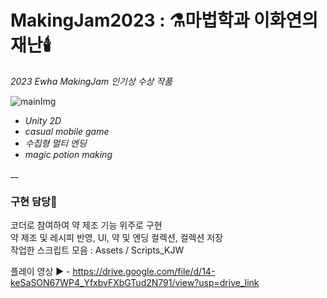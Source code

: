 # MakingJam2023 : ⚗️마법학과 이화연의 재난🕯️
*2023 Ewha MakingJam 인기상 수상 작품*

![mainImg]("C:\Users\rrr15\OneDrive\사진\스크린샷\mainImg.png")

* *Unity 2D*
* *casual mobile game*
* *수집형 멀티 엔딩*
* *magic potion making*

__
### 구현 담당🧪
코더로 참여하여 약 제조 기능 위주로 구현<br/>
약 제조 및 레시피 반영, UI, 약 및 엔딩 컬렉션, 컬렉션 저장<br/> 
작업한 스크립트 모음 : Assets / Scripts_KJW<br/> 


플레이 영상 ▶️ - https://drive.google.com/file/d/14-keSaSON67WP4_YfxbvFXbGTud2N791/view?usp=drive_link

